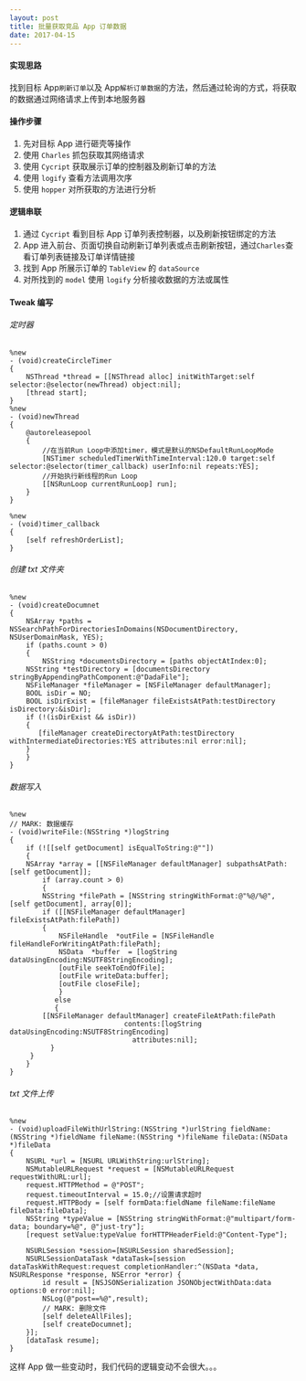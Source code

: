 ```yaml
---
layout: post
title: 批量获取竞品 App 订单数据
date: 2017-04-15
---
```

#### 实现思路
找到目标 App`刷新订单`以及 App`解析订单数据`的方法，然后通过轮询的方式，将获取的数据通过网络请求上传到本地服务器
#### 操作步骤
1. 先对目标 App 进行砸壳等操作
2. 使用 `Charles` 抓包获取其网络请求
3. 使用 `Cycript` 获取展示订单的控制器及刷新订单的方法
4. 使用 `logify` 查看方法调用次序
5. 使用 `hopper` 对所获取的方法进行分析

#### 逻辑串联 
1. 通过 `Cycript` 看到目标 App 订单列表控制器，以及刷新按钮绑定的方法
2. App 进入前台、页面切换自动刷新订单列表或点击刷新按钮，通过`Charles`查看订单列表链接及订单详情链接
3. 找到 App 所展示订单的 `TableView` 的 `dataSource`
4. 对所找到的 `model` 使用 `logify` 分析接收数据的方法或属性

#### Tweak 编写
###### 定时器

```
%new
- (void)createCircleTimer
{
    NSThread *thread = [[NSThread alloc] initWithTarget:self selector:@selector(newThread) object:nil];
    [thread start];
}
%new
- (void)newThread
{
    @autoreleasepool
    {
        //在当前Run Loop中添加timer，模式是默认的NSDefaultRunLoopMode
        [NSTimer scheduledTimerWithTimeInterval:120.0 target:self selector:@selector(timer_callback) userInfo:nil repeats:YES];
        //开始执行新线程的Run Loop
        [[NSRunLoop currentRunLoop] run];
    }
}

%new
- (void)timer_callback
{
    [self refreshOrderList];
}
```

###### 创建 txt 文件夹

```
%new
- (void)createDocumnet
{
    NSArray *paths = NSSearchPathForDirectoriesInDomains(NSDocumentDirectory, NSUserDomainMask, YES);
    if (paths.count > 0)
    {
    	NSString *documentsDirectory = [paths objectAtIndex:0];
	NSString *testDirectory = [documentsDirectory stringByAppendingPathComponent:@"DadaFile"];
	NSFileManager *fileManager = [NSFileManager defaultManager];
	BOOL isDir = NO;
	BOOL isDirExist = [fileManager fileExistsAtPath:testDirectory isDirectory:&isDir];
	if (!(isDirExist && isDir))
	{
	   [fileManager createDirectoryAtPath:testDirectory withIntermediateDirectories:YES attributes:nil error:nil];
	}
    }
}
```
###### 数据写入

```
%new
// MARK: 数据缓存
- (void)writeFile:(NSString *)logString
{
    if (![[self getDocument] isEqualToString:@""])
    {
	NSArray *array = [[NSFileManager defaultManager] subpathsAtPath:[self getDocument]];
    	if (array.count > 0)
    	{
		NSString *filePath = [NSString stringWithFormat:@"%@/%@", [self getDocument], array[0]];
		if ([[NSFileManager defaultManager] fileExistsAtPath:filePath])
		{
		    NSFileHandle  *outFile = [NSFileHandle fileHandleForWritingAtPath:filePath];
		    NSData 	*buffer  = [logString dataUsingEncoding:NSUTF8StringEncoding];
		    [outFile seekToEndOfFile];
		    [outFile writeData:buffer];
		    [outFile closeFile];
	        }
	       else
	       {
		[[NSFileManager defaultManager] createFileAtPath:filePath
							contents:[logString dataUsingEncoding:NSUTF8StringEncoding]
						      attributes:nil];
	      }
	 }
    }
}
```
###### txt 文件上传

```
%new
- (void)uploadFileWithUrlString:(NSString *)urlString fieldName:(NSString *)fieldName fileName:(NSString *)fileName fileData:(NSData *)fileData
{
    NSURL *url = [NSURL URLWithString:urlString];
    NSMutableURLRequest *request = [NSMutableURLRequest requestWithURL:url];
    request.HTTPMethod = @"POST";
    request.timeoutInterval = 15.0;//设置请求超时
    request.HTTPBody = [self formData:fieldName fileName:fileName fileData:fileData];
    NSString *typeValue = [NSString stringWithFormat:@"multipart/form-data; boundary=%@", @"just-try"];
    [request setValue:typeValue forHTTPHeaderField:@"Content-Type"];

    NSURLSession *session=[NSURLSession sharedSession];
    NSURLSessionDataTask *dataTask=[session dataTaskWithRequest:request completionHandler:^(NSData *data, NSURLResponse *response, NSError *error) {
        id result = [NSJSONSerialization JSONObjectWithData:data options:0 error:nil];
        NSLog(@"post==%@",result);
        // MARK: 删除文件
        [self deleteAllFiles];
        [self createDocumnet];
    }];
    [dataTask resume];
}
```

这样 App 做一些变动时，我们代码的逻辑变动不会很大。。。
